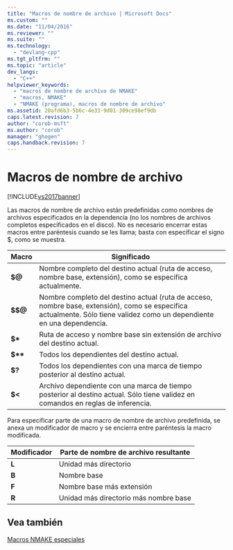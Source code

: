 ```yaml
---
title: "Macros de nombre de archivo | Microsoft Docs"
ms.custom: ""
ms.date: "11/04/2016"
ms.reviewer: ""
ms.suite: ""
ms.technology: 
  - "devlang-cpp"
ms.tgt_pltfrm: ""
ms.topic: "article"
dev_langs: 
  - "C++"
helpviewer_keywords: 
  - "macros de nombre de archivo de NMAKE"
  - "macros, NMAKE"
  - "NMAKE (programa), macros de nombre de archivo"
ms.assetid: 20afd6b3-5b6c-4e33-9d01-309ce98ef9db
caps.latest.revision: 7
author: "corob-msft"
ms.author: "corob"
manager: "ghogen"
caps.handback.revision: 7
---
```

# Macros de nombre de archivo
[!INCLUDE[vs2017banner](../assembler/inline/includes/vs2017banner.md)]

Las macros de nombre de archivo están predefinidas como nombres de archivos especificados en la dependencia \(no los nombres de archivos completos especificados en el disco\).  No es necesario encerrar estas macros entre paréntesis cuando se les llama; basta con especificar el signo $, como se muestra.  
  
|Macro|Significado|  
|-----------|-----------------|  
|**$@**|Nombre completo del destino actual \(ruta de acceso, nombre base, extensión\), como se especifica actualmente.|  
|**$$@**|Nombre completo del destino actual \(ruta de acceso, nombre base, extensión\), como se especifica actualmente.  Sólo tiene validez como un dependiente en una dependencia.|  
|**$\***|Ruta de acceso y nombre base sin extensión de archivo del destino actual.|  
|**$\*\***|Todos los dependientes del destino actual.|  
|**$?**|Todos los dependientes con una marca de tiempo posterior al destino actual.|  
|**$\<**|Archivo dependiente con una marca de tiempo posterior al destino actual.  Sólo tiene validez en comandos en reglas de inferencia.|  
  
 Para especificar parte de una macro de nombre de archivo predefinida, se anexa un modificador de macro y se encierra entre paréntesis la macro modificada.  
  
|Modificador|Parte de nombre de archivo resultante|  
|-----------------|-------------------------------------------|  
|**L**|Unidad más directorio|  
|**B**|Nombre base|  
|**F**|Nombre base más extensión|  
|**R**|Unidad más directorio más nombre base|  
  
## Vea también  
 [Macros NMAKE especiales](../build/special-nmake-macros.md)